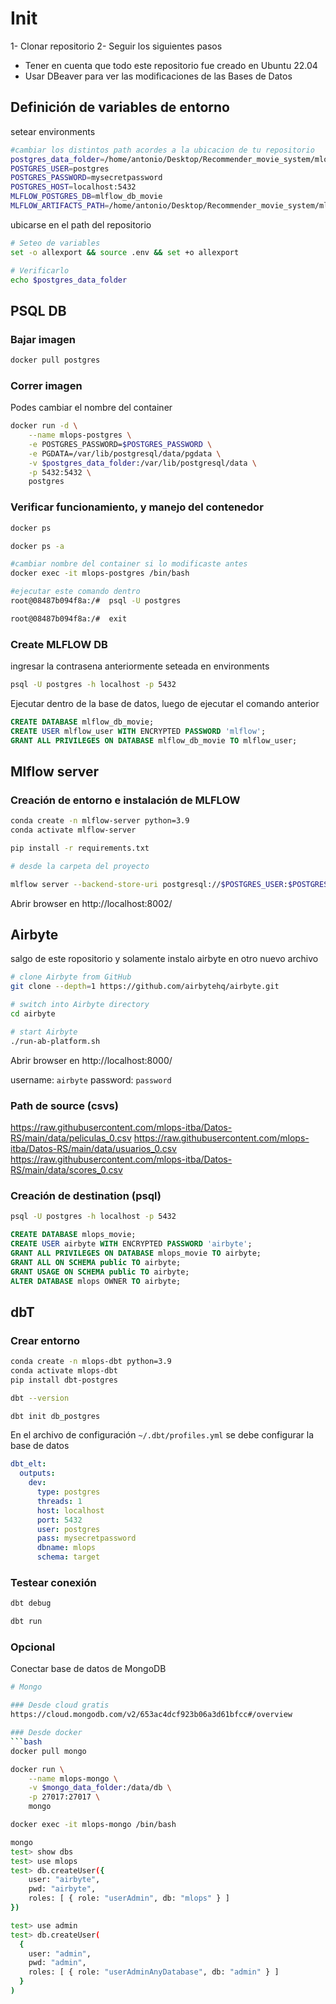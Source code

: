 # Init
1- Clonar repositorio
2- Seguir los siguientes pasos


- Tener en cuenta que todo este repositorio fue creado en Ubuntu 22.04
- Usar DBeaver para ver las modificaciones de las Bases de Datos


## Definición de variables de entorno
setear environments
```bash
#cambiar los distintos path acordes a la ubicacion de tu repositorio
postgres_data_folder=/home/antonio/Desktop/Recommender_movie_system/mlops-ecosystem/dbs/data/postgres
POSTGRES_USER=postgres
POSTGRES_PASSWORD=mysecretpassword
POSTGRES_HOST=localhost:5432
MLFLOW_POSTGRES_DB=mlflow_db_movie
MLFLOW_ARTIFACTS_PATH=/home/antonio/Desktop/Recommender_movie_system/mlops-ecosystem/mlflow_data
```



ubicarse en el path del repositorio 
```bash
# Seteo de variables
set -o allexport && source .env && set +o allexport

# Verificarlo
echo $postgres_data_folder
```

## PSQL DB

### Bajar imagen
```bash
docker pull postgres
```

### Correr imagen
Podes cambiar el nombre del container
```bash
docker run -d \
    --name mlops-postgres \
    -e POSTGRES_PASSWORD=$POSTGRES_PASSWORD \
    -e PGDATA=/var/lib/postgresql/data/pgdata \
    -v $postgres_data_folder:/var/lib/postgresql/data \
    -p 5432:5432 \
    postgres
```

### Verificar funcionamiento, y manejo del contenedor
```bash
docker ps

docker ps -a

#cambiar nombre del container si lo modificaste antes
docker exec -it mlops-postgres /bin/bash

#ejecutar este comando dentro
root@08487b094f8a:/#  psql -U postgres

root@08487b094f8a:/#  exit
```

### Create MLFLOW DB
ingresar la contrasena anteriormente seteada en environments
```bash
psql -U postgres -h localhost -p 5432
```

Ejecutar dentro de la base de datos, luego de ejecutar el comando anterior
```sql
CREATE DATABASE mlflow_db_movie;
CREATE USER mlflow_user WITH ENCRYPTED PASSWORD 'mlflow';
GRANT ALL PRIVILEGES ON DATABASE mlflow_db_movie TO mlflow_user;
```


## Mlflow server

### Creación de entorno e instalación de MLFLOW
```bash
conda create -n mlflow-server python=3.9
conda activate mlflow-server

pip install -r requirements.txt
```

```bash
# desde la carpeta del proyecto

mlflow server --backend-store-uri postgresql://$POSTGRES_USER:$POSTGRES_PASSWORD@$POSTGRES_HOST/$MLFLOW_POSTGRES_DB --default-artifact-root $MLFLOW_ARTIFACTS_PATH -h 0.0.0.0 -p 8002
```
Abrir browser en http://localhost:8002/

## Airbyte
salgo de este ropositorio y solamente instalo airbyte en otro nuevo archivo
```bash
# clone Airbyte from GitHub
git clone --depth=1 https://github.com/airbytehq/airbyte.git

# switch into Airbyte directory
cd airbyte

# start Airbyte
./run-ab-platform.sh
```
Abrir browser en http://localhost:8000/

username: `airbyte`
password: `password`

### Path de source (csvs)
https://raw.githubusercontent.com/mlops-itba/Datos-RS/main/data/peliculas_0.csv
https://raw.githubusercontent.com/mlops-itba/Datos-RS/main/data/usuarios_0.csv
https://raw.githubusercontent.com/mlops-itba/Datos-RS/main/data/scores_0.csv

### Creación de destination (psql)

```bash
psql -U postgres -h localhost -p 5432
```

```sql
CREATE DATABASE mlops_movie;
CREATE USER airbyte WITH ENCRYPTED PASSWORD 'airbyte';
GRANT ALL PRIVILEGES ON DATABASE mlops_movie TO airbyte;
GRANT ALL ON SCHEMA public TO airbyte;
GRANT USAGE ON SCHEMA public TO airbyte;
ALTER DATABASE mlops OWNER TO airbyte;
```

## dbT
### Crear entorno

```bash
conda create -n mlops-dbt python=3.9
conda activate mlops-dbt
pip install dbt-postgres

dbt --version

dbt init db_postgres
```

En el archivo de configuración `~/.dbt/profiles.yml` se debe configurar la base de datos
```yaml
dbt_elt:
  outputs:
    dev:
      type: postgres
      threads: 1
      host: localhost
      port: 5432
      user: postgres
      pass: mysecretpassword
      dbname: mlops
      schema: target
```

### Testear conexión
```bash
dbt debug

dbt run
```

### Opcional 
Conectar base de datos de MongoDB 
```bash
# Mongo

### Desde cloud gratis
https://cloud.mongodb.com/v2/653ac4dcf923b06a3d61bfcc#/overview

### Desde docker
```bash
docker pull mongo

docker run \
    --name mlops-mongo \
    -v $mongo_data_folder:/data/db \
    -p 27017:27017 \
    mongo

docker exec -it mlops-mongo /bin/bash
```

```bash
mongo
test> show dbs
test> use mlops
test> db.createUser({
    user: "airbyte",
    pwd: "airbyte",
    roles: [ { role: "userAdmin", db: "mlops" } ]
})

test> use admin
test> db.createUser(
  {
    user: "admin",
    pwd: "admin",
    roles: [ { role: "userAdminAnyDatabase", db: "admin" } ]
  }
)
```